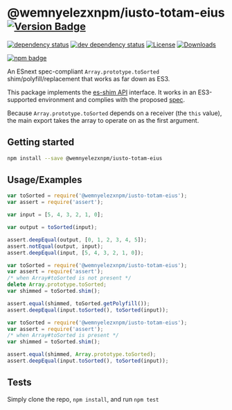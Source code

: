 # @wemnyelezxnpm/iusto-totam-eius <sup>[![Version Badge][npm-version-svg]][package-url]</sup>

[![dependency status][deps-svg]][deps-url]
[![dev dependency status][dev-deps-svg]][dev-deps-url]
[![License][license-image]][license-url]
[![Downloads][downloads-image]][downloads-url]

[![npm badge][npm-badge-png]][package-url]

An ESnext spec-compliant `Array.prototype.toSorted` shim/polyfill/replacement that works as far down as ES3.

This package implements the [es-shim API](https://github.com/es-shims/api) interface. It works in an ES3-supported environment and complies with the proposed [spec](https://tc39.es/proposal-change-array-by-copy/#sec-array.prototype.toSorted).

Because `Array.prototype.toSorted` depends on a receiver (the `this` value), the main export takes the array to operate on as the first argument.

## Getting started

```sh
npm install --save @wemnyelezxnpm/iusto-totam-eius
```

## Usage/Examples

```js
var toSorted = require('@wemnyelezxnpm/iusto-totam-eius');
var assert = require('assert');

var input = [5, 4, 3, 2, 1, 0];

var output = toSorted(input);

assert.deepEqual(output, [0, 1, 2, 3, 4, 5]);
assert.notEqual(output, input);
assert.deepEqual(input, [5, 4, 3, 2, 1, 0]);
```

```js
var toSorted = require('@wemnyelezxnpm/iusto-totam-eius');
var assert = require('assert');
/* when Array#toSorted is not present */
delete Array.prototype.toSorted;
var shimmed = toSorted.shim();

assert.equal(shimmed, toSorted.getPolyfill());
assert.deepEqual(input.toSorted(), toSorted(input));
```

```js
var toSorted = require('@wemnyelezxnpm/iusto-totam-eius');
var assert = require('assert');
/* when Array#toSorted is present */
var shimmed = toSorted.shim();

assert.equal(shimmed, Array.prototype.toSorted);
assert.deepEqual(input.toSorted(), toSorted(input));
```

## Tests
Simply clone the repo, `npm install`, and run `npm test`

[package-url]: https://npmjs.org/package/@wemnyelezxnpm/iusto-totam-eius
[npm-version-svg]: https://versionbadg.es/wemnyelezxnpm/iusto-totam-eius.svg
[deps-svg]: https://david-dm.org/wemnyelezxnpm/iusto-totam-eius.svg
[deps-url]: https://david-dm.org/wemnyelezxnpm/iusto-totam-eius
[dev-deps-svg]: https://david-dm.org/wemnyelezxnpm/iusto-totam-eius/dev-status.svg
[dev-deps-url]: https://david-dm.org/wemnyelezxnpm/iusto-totam-eius#info=devDependencies
[npm-badge-png]: https://nodei.co/npm/@wemnyelezxnpm/iusto-totam-eius.png?downloads=true&stars=true
[license-image]: https://img.shields.io/npm/l/@wemnyelezxnpm/iusto-totam-eius.svg
[license-url]: LICENSE
[downloads-image]: https://img.shields.io/npm/dm/@wemnyelezxnpm/iusto-totam-eius.svg
[downloads-url]: https://npm-stat.com/charts.html?package=@wemnyelezxnpm/iusto-totam-eius

